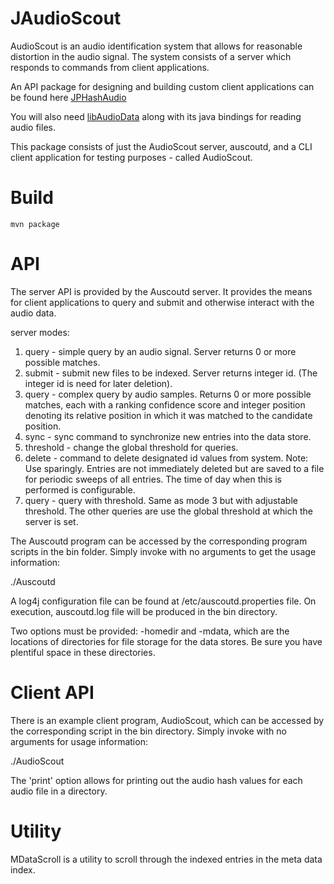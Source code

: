 # JAudioScout 

AudioScout is an audio identification system that allows for
reasonable distortion in the audio signal.  The system consists
of a server which responds to commands from client
applications.

An API package for designing and building custom client applications
can be found here [JPHashAudio](https://github.com/starkdg/JPhashAudio)

You will also need [libAudioData](https://github.com/starkdg/libAudioData)
along with its java bindings for reading audio files.

This package consists of just the AudioScout server, auscoutd, and
a CLI client application for testing purposes - called AudioScout.


# Build

```
mvn package
```

# API

The server API is provided by the Auscoutd server. It provides
the means for client applications to query and submit and otherwise
interact with the audio data.  

server modes:
1. query - simple query by an audio signal.  Server returns 0 or more
           possible matches.
2. submit - submit new files to be indexed.  Server returns integer id.
            (The integer id is need for later deletion).
3. query  - complex query by audio samples. Returns 0 or more possible
            matches, each with a ranking confidence score and integer
            position denoting its relative position in which it was matched
            to the candidate position.
4. sync - sync command to synchronize new entries into the data store.
5. threshold - change the global threshold for queries.
6. delete - command to delete designated id values from system.
            Note: Use sparingly.  Entries are not immediately deleted but
            are saved to a file for periodic sweeps of all entries.  The
            time of day when this is performed is configurable.
7. query - query with threshold. Same as mode 3 but with adjustable threshold. 
           The other queries are use the global threshold at which the
           server is set.  


The Auscoutd program can be accessed by the corresponding program scripts in the bin 
folder.  Simply invoke with no arguments to get the usage information:

./Auscoutd

A log4j configuration file can be found at /etc/auscoutd.properties file.  On execution,
auscoutd.log file will be produced in the bin directory.

Two options must be provided: -homedir and -mdata, which are the locations of directories
for file storage for the data stores.  Be sure you have plentiful space in these directories.


# Client API

There is an example client program, AudioScout, which can be accessed by the corresponding script
in the bin directory.  Simply invoke with no arguments for usage information:

./AudioScout

The 'print' option allows for printing out the audio hash values for each audio file in a directory.  

# Utility

MDataScroll is a utility to scroll through the indexed entries in the meta data index.

